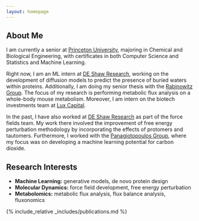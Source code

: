 ```yaml
---
layout: homepage
---
```


## About Me

I am currently a senior at [Princeton University](https://www.princeton.edu/), majoring in Chemical and Biological Engineering, with certificates in both Computer Science and Statistics and Machine Learning.

Right now, I am an ML intern at [DE Shaw Research](https://www.deshawresearch.com/), working on the development of diffusion models to predict the presence of buried waters within proteins. Additionally, I am doing my senior thesis with the [Rabinowitz Group](https://rabinowitz.scholar.princeton.edu/). The focus of my research is performing metabolic flux analysis on a whole-body mouse metabolism. Moreover, I am intern on the biotech investments team at [Lux Capital](https://www.luxcapital.com/).

In the past, I have also worked at [DE Shaw Research](https://www.deshawresearch.com/) as part of the force fields team. My work there involved the improvement of free energy perturbation methodology by incorporating the effects of protomers and tautomers. Furthermore, I worked with the [Panagiotopoulos Group](https://azpgroup.scholar.princeton.edu/), where my focus was on developing a machine learning potential for carbon dioxide.
## Research Interests

- **Machine Learning:**  generative models, de novo protein design
- **Molecular Dynamics:**  force field development, free energy perturbation
- **Metabolomics:** metabolic flux analysis, flux balance analysis, fluxonomics

{% include_relative _includes/publications.md %}
